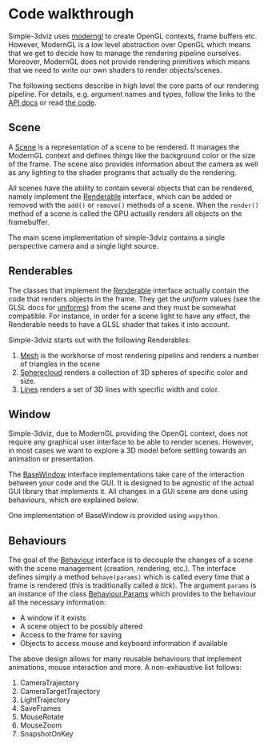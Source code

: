 # Code walkthrough

Simple-3dviz uses [moderngl][moderngl] to create OpenGL contexts, frame buffers
etc. However, ModernGL is a low level abstraction over OpenGL which means that
we get to decide how to manage the rendering pipeline ourselves. Moreover,
ModernGL does not provide rendering primitives which means that we need to
write our own shaders to render objects/scenes.

The following sections describe in high level the core parts of our rendering
pipeline. For details, e.g. argument names and types, follow the links to the
[API docs][api_docs] or read [the code][github].

## Scene

A [Scene][api_scene] is a representation of a scene to be rendered. It manages
the ModernGL context and defines things like the background color or the size
of the frame. The scene also provides information about the camera as well as
any lighting to the shader programs that actually do the rendering.

All scenes have the ability to contain several objects that can be rendered,
namely implement the [Renderable][api_renderable] interface, which can be added
or removed with the `add()` or `remove()` methods of a scene. When the
`render()` method of a scene is called the GPU actually renders all objects on
the framebuffer.

The main scene implementation of simple-3dviz contains a single perspective
camera and a single light source.

## Renderables

The classes that implement the [Renderable][api_renderable] interface actually
contain the code that renders objects in the frame. They get the _uniform_
values (see the GLSL docs for [uniforms][uniform_docs]) from the scene and they
must be somewhat compatible. For instance, in order for a scene light to have
any effect, the Renderable needs to have a GLSL shader that takes it into
account.

Simple-3dviz starts out with the following Renderables:

1. [Mesh][api_mesh] is the workhorse of most rendering pipelins and renders a
   number of triangles in the scene
2. [Spherecloud][api_spheres] renders a collection of 3D spheres of specific
   color and size.
3. [Lines][api_lines] renders a set of 3D lines with specific width and color.

## Window

Simple-3dviz, due to ModernGL providing the OpenGL context, does not require
any graphical user interface to be able to render scenes. However, in most
cases we want to explore a 3D model before settling towards an animation or
presentation.

The [BaseWindow][api_window] interface implementations take care of the
interaction between your code and the GUI. It is designed to be agnostic of the
actual GUI library that implements it. All changes in a GUI scene are done
using behaviours, which are explained below.

One implementation of BaseWindow is provided using `wxpython`.

## Behaviours

The goal of the [Behaviour][api_behaviour] interface is to decouple the changes
of a scene with the scene management (creation, rendering, etc.). The interface
defines simply a method `behave(params)` which is called every time that a
frame is rendered (this is traditionally called a _tick_). The argument
`params` is an instance of the class [Behaviour.Params][api_behaviour] which
provides to the behaviour all the necessary information:

* A window if it exists
* A scene object to be possibly altered
* Access to the frame for saving
* Objects to access mouse and keyboard information if available

The above design allows for many reusable behaviours that implement animations,
mouse interaction and more. A non-exhaustive list follows:

1. CameraTrajectory
2. CameraTargetTrajectory
3. LightTrajectory
4. SaveFrames
5. MouseRotate
6. MouseZoom
7. SnapshotOnKey

[moderngl]: https://moderngl.readthedocs.io/en/latest/
[api_scene]: /api-docs/scenes.html
[api_renderable]: /api-docs/renderables/index.html
[uniform_docs]: https://www.khronos.org/opengl/wiki/Uniform_(GLSL)
[api_mesh]: /api-docs/renderables/mesh.html
[api_spheres]: /api-docs/renderables/spherecloud.html
[api_lines]: /api-docs/renderables/lines.html
[api_window]: /api-docs/window/index.html
[api_behaviour]: /api-docs/behaviours/index.html
[api_docs]: /api-docs/
[github]: https://github.com/angeloskath/simple-3dviz
